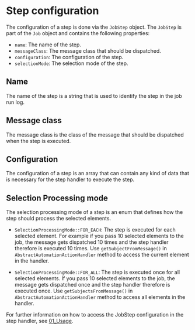 # Step configuration

The configuration of a step is done via the `JobStep` object. 
The `JobStep` is part of the `Job` object and contains the following properties:

- `name`: The name of the step.
- `messageClass`: The message class that should be dispatched.
- `configuration`: The configuration of the step.
- `selectionMode`: The selection mode of the step.

## Name
The name of the step is a string that is used to identify the step in the job run log.

## Message class
The message class is the class of the message that should be dispatched when the step is executed.

## Configuration
The configuration of a step is an array that can contain any kind of data that is necessary for the step handler to execute the step.

## Selection Processing mode
The selection processing mode of a step is an enum that defines how the step should process the selected elements.

- `SelectionProcessingMode::FOR_EACH`: The step is executed for each selected element.
For example if you pass 10 selected elements to the job, the message gets dispatched 10 times and the step handler therefore is executed 10 times.
Use `getSubjectFromMessage()` in `AbstractAutomationActionHandler` method to access the current element in the handler.

- `SelectionProcessingMode::FOR_ALL`: The step is executed once for all selected elements.
If you pass 10 selected elements to the job, the message gets dispatched once and the step handler therefore is executed once.
Use `getSubjectsFromMessage()` in `AbstractAutomationActionHandler` method to access all elements in the handler.

For further information on how to access the JobStep configuration in the step handler, see [01_Usage](./01_Usage.md).





